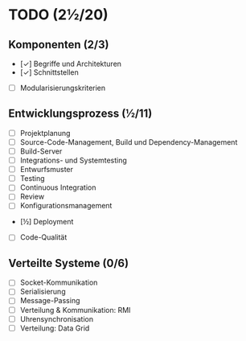 # TODO (2½/20)

## Komponenten (2/3)

- [✓] Begriffe und Architekturen
- [✓] Schnittstellen
- [ ] Modularisierungskriterien

## Entwicklungsprozess (½/11)

- [ ] Projektplanung
- [ ] Source-Code-Management, Build und Dependency-Management
- [ ] Build-Server
- [ ] Integrations- und Systemtesting
- [ ] Entwurfsmuster
- [ ] Testing
- [ ] Continuous Integration
- [ ] Review
- [ ] Konfigurationsmanagement
- [½] Deployment
- [ ] Code-Qualität

## Verteilte Systeme (0/6)

- [ ] Socket-Kommunikation
- [ ] Serialisierung
- [ ] Message-Passing
- [ ] Verteilung & Kommunikation: RMI
- [ ] Uhrensynchronisation
- [ ] Verteilung: Data Grid
